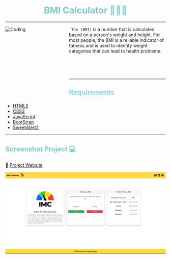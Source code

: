 # <h1 align="center" style="color: #80cbc4;"> BMI Calculator 👨🏻‍💻 </h1> <hr>  

<img align="left" alt="Coding" width="200" height="200" src="https://i.gifer.com/nTE.gif">

` The (BMI)` is a number that is calculated based on a person's weight and height. For most people, the BMI is a reliable indicator of fatness and is used to identify weight categories that can lead to health problems.

<br> <br> <br> 
<hr>  

## <p align="left" style="color: #80deea;"> Requirements </p>

- [HTML5](https://developer.mozilla.org/es/docs/Web/HTML) 
- [CSS3](https://developer.mozilla.org/es/docs/Web/CSS)
- [JavaScript](https://developer.mozilla.org/es/docs/Web/JavaScript)
- [BootStrap](https://mdbootstrap.com/)
- [SweetAlert2](https://sweetalert2.github.io/)

<hr>  

## <p align="left" style="color: #80cbc4;"> Screenshot Project 💻 </p>

🔶 [Project Website](https://alejandro-190107.github.io/BMI-Calculator/)

![Screenshot](assets/img/Screenshot.png)

